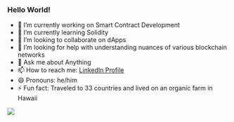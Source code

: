 ### Hello World!

- 🔭 I’m currently working on Smart Contract Development
- 🌱 I’m currently learning Solidity
- 👯 I’m looking to collaborate on dApps
- 🤔 I’m looking for help with understanding nuances of various blockchain networks
- 💬 Ask me about Anything
- 📫 How to reach me: [LinkedIn Profile](https://www.linkedin.com/in/evanpaliotta/)
- 😄 Pronouns: he/him
- ⚡ Fun fact: Traveled to 33 countries and lived on an organic farm in Hawaii

<img src="https://github-readme-stats.vercel.app/api?username=evanpaliotta&&show_icons=true&title_color=ffffff&icon_color=bb2acf&text_color=daf7dc&bg_color=151515">

